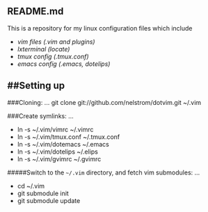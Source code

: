 README.md
-----------------------
This is a repository for my linux configuration
files which include 

 * _vim files (.vim and plugins)_
 * _lxterminal (*locate*)_
 * _tmux config (.tmux.conf)_
 * _emacs config (.emacs, dotelips)_

##Setting up
---

###Cloning:
...
  git clone git://github.com/nelstrom/dotvim.git ~/.vim

###Create symlinks:
...
  * ln -s ~/.vim/vimrc ~/.vimrc
  * ln -s ~/.vim/tmux.conf ~/.tmux.conf 
  * ln -s ~/.vim/dotemacs ~/.emacs
  * ln -s ~/.vim/dotelips ~/.elips
  * ln -s ~/.vim/gvimrc ~/.gvimrc

#####Switch to the `~/.vim` directory, and fetch vim submodules:
...
  * cd ~/.vim
  * git submodule init
  * git submodule update
